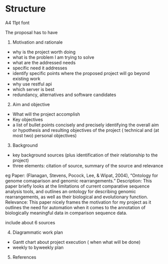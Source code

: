 # Structure
A4 11pt font

The proposal has to have
1. Motivation and rationale
 - why is the project worth doing
 - what is the problem I am trying to solve
 - what are the addressed needs
 - specific need it addresses
 - identify specific points where the proposed project will go beyond existing work
 - why use restful api
 - which server is best
 - redundancy, alternatives and software candidates

2. Aim and objective
 - What will the project accomplish
 - Key objectives
 - a list of bullet points concisely and precisely identifying the overall aim or hypothesis and resulting objectives of the project ( technical and (at most two) personal objectives)

3. Background
 - key background sources (plus identification of their relationship to the project)
 - three elements: citation of source, summary of the source and relevance

eg Paper: (Flanagan, Stevens, Pocock, Lee, & Wipat, 2004), “Ontology for genome comaparison and genomic rearrangements.”
Description: This paper briefly looks at the limitations of current comparative sequence analysis tools, and outlines an ontology for describing genomic rearrangements, as well as their biological and evolutionary function.
Relevance: This paper nicely frames the motivation for my project as it outlines the need for automation when it comes to the annotation of biologically meaningful data in comparison sequence data.

include about 6 sources

4. Diagrammatic work plan
 - Gantt chart about project execution ( when what will be done)
 - weekly to byweekly plan


 5. References
